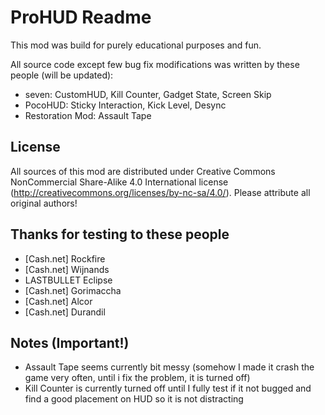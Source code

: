 # ProHUD Readme

This mod was build for purely educational purposes and fun.

All source code except few bug fix modifications was written by these people (will be updated):

* seven: CustomHUD, Kill Counter, Gadget State, Screen Skip
* PocoHUD: Sticky Interaction, Kick Level, Desync
* Restoration Mod: Assault Tape

## License

All sources of this mod are distributed under Creative Commons NonCommercial Share-Alike 4.0 International license (http://creativecommons.org/licenses/by-nc-sa/4.0/).
Please attribute all original authors!

## Thanks for testing to these people
* [Cash.net] Rockfire
* [Cash.net] Wijnands
* LASTBULLET Eclipse
* [Cash.net] Gorimaccha
* [Cash.net] Alcor
* [Cash.net] Durandil

## Notes (Important!)

* Assault Tape seems currently bit messy (somehow I made it crash the game very often, until i fix the problem, it is turned off)
* Kill Counter is currently turned off until I fully test if it not bugged and find a good placement on HUD so it is not distracting
